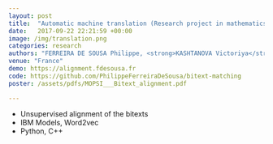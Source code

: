 ```yaml
---
layout: post
title:  "Automatic machine translation (Research project in mathematics)"
date:   2017-09-22 22:21:59 +00:00
image: /img/translation.png
categories: research
authors: "FERREIRA DE SOUSA Philippe, <strong>KASHTANOVA Victoriya</strong> and SOUSSI Nada, supervised by MARLET Renaud (IMAGINE Lab)"
venue: "France"
demo: https://alignment.fdesousa.fr
code: https://github.com/PhilippeFerreiraDeSousa/bitext-matching
poster: /assets/pdfs/MOPSI___Bitext_alignment.pdf

---
```


* Unsupervised alignment of the bitexts 
* IBM Models, Word2vec 
* Python, C++
